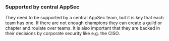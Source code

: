 ### Supported by central AppSec

They need to be supported by a central AppSec team, but it is key that each team has one. If there are not enough champions they can create a guild or chapter and roulate over teams. It is also important that they are backed in their decisions by corporate security like e.g. the CISO.
